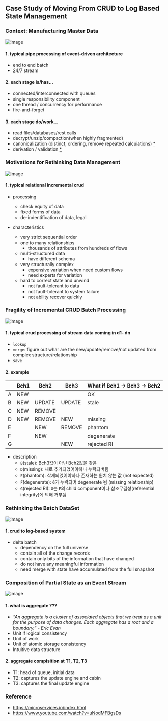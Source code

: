## Case Study of Moving From CRUD to Log Based State Management

### Context: Manufacturing Master Data

![image](https://user-images.githubusercontent.com/13671946/71622127-11a33500-2c17-11ea-90e9-7698ef21c29b.png)

#### 1. typical pipe processing of event-driven architecture
- end to end batch
- 24/7 stream 

#### 2. each stage is/has...
- connected/interconnected with queues
- single responsibility component
- one thread / concurrency for performance
- fire-and-forget

#### 3. each stage do/work...
- read files/databases/rest calls
- decrypt/unzip/compaction(when highly fragmented)
- canonicalization (distinct, ordering, remove repeated calcuiations) [*](https://en.wikipedia.org/wiki/Canonicalization)
- derivation / validation [*](https://docs.oracle.com/cd/E22982_01/doc.462/e18820/proc.htm#CHDCGHHD)


### Motivations for Rethinking Data Management
![image](https://user-images.githubusercontent.com/13671946/71615396-7dc07180-2bf4-11ea-956d-805fca7be617.png)

#### 1. typical relational incremental crud
- processing
  - check equity of data
  - fixed forms of data
  - de-indentification of data, legal

- characteristics
  - very strict sequential order
  - one to many relationships 
    - thousands of attributes from hundreds of flows
  - multi-structured data
    - have different schema
  - very structurally complex
    - expensive variation when need custom flows
    - need experts for variation
  - hard to correct state and unwind
    - not fault-tolerant to data
    - not fault-tolerant to system failure
    - not ability recover quickly
 
### Fragility of Incremental CRUD Batch Processing

![image](https://user-images.githubusercontent.com/13671946/71623196-21724780-2c1e-11ea-89f4-096a3337b473.png)

#### 1. typical crud processing of stream data coming in d1- dn
- `lookup` 
- `merge`: figure out whar are the new/update/remove/not updated from complex structure/relationship
- `save`

#### 2. example
|   | Bch1 | Bch2   | Bch3   | What if Bch1 -> Bch3 -> Bch2 |
|---|------|--------|--------|----------------------|
| A | NEW  |        |        | OK                     | 
| B | NEW  | UPDATE | UPDATE | stale                |
| C | NEW  | REMOVE |        |                      |
| D | NEW  | REMOVE | NEW | missing              |
| E |      | NEW    | REMOVE | phantom              |
| F |      | NEW    |        | degenerate           |
| G |      |        | NEW    | rejected RI          |

- description
  - `B`(stale): Bch3값이 아닌 Bch2값을 갖음
  - `D`(missing): 새로 추가되었어야하나 누락되버림 
  - `E`(phantom): 삭제되었어야하나 존재하는 원치 않는 값 (not expected)
  - `F`(degenerate): `G`가 누락되어 degenerate 됨 (missing relationship)
  - `G`(rejected RI): `G`는 `F`의 child component이나 참조무결성(referential integrity)에 의해 거부됨

### Rethinking the Batch DataSet
![image](https://user-images.githubusercontent.com/13671946/71640896-1b3fa200-2cd6-11ea-9e6d-49ab99c21fde.png)

#### 1. crud to log-based system 
- delta batch
  - dependency on the full universe
  - contain all of the change records
  - contain only bits of the information that have changed
  - do not have any meaningful information 
  - need merge with state have accumulated from the full snapshot

### Composition of Partial State as an Event Stream
![image](https://user-images.githubusercontent.com/13671946/71640929-d6683b00-2cd6-11ea-9bd8-12a87328093a.png)

#### 1. what is aggregate ???
  - _“An aggregate is a cluster of associated objects that we treat as a unit for the purpose of data changes. Each aggregate has a root and a boundary.” - Eric Evan_
  - Unit if logical consistency
  - Unit of work
  - Unit of atomic storage consistency
  - Intuitive data structure

#### 2. aggregate compisition at T1, T2, T3
- T1: head of queue, initial data
- T2: captures the update engine and cabin
- T3: captures the final update engine


### Reference
- https://microservices.io/index.html
- https://www.youtube.com/watch?v=uNodMFBgsDs

